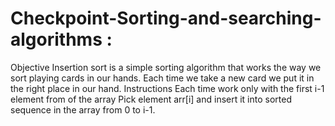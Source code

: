 # Checkpoint-Sorting-and-searching-algorithms : 
Objective
Insertion sort is a simple sorting algorithm that works the way we sort playing cards in our hands. Each time we take a new card we put it in the right place in our hand. 
Instructions
Each time work only with the first i-1 element from of the array
Pick element arr[i] and insert it into sorted sequence in the array from 0 to i-1.
